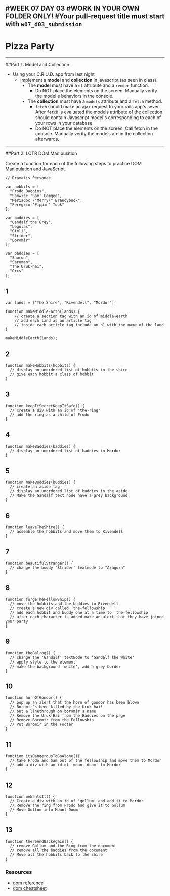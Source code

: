 #WEEK 07 DAY 03
#WORK IN YOUR OWN FOLDER ONLY!
#Your pull-request title must start with `w07_d03_submission`
---
# Pizza Party
---

##Part 1: Model and Collection
- Using your C.R.U.D. app from last night
	- Implement a **model** and **collection** in javascript (as seen in class)
		- The **model** must have a `el` attribute and a `render` function.  
			- Do NOT place the elements on the screen.  Manually verify the model's behaviors in the console.
		- The **collection** must have a `models` attribute and a `fetch` method. 
			- `fetch` should make an ajax request to your rails app's sever.  After `fetch` is evaluated the models attribute of the collection should contain Javascript model's corresponding to each of your rows in your database. 
			- Do NOT place the elements on the screen.  Call fetch in the console.  Manually verify the models are in the collection afterwards.

---

##Part 2: LOTR DOM Manipulation

Create a function for each of the following steps to practice DOM Manipulation and JavaScript.

```
// Dramatis Personae

var hobbits = [
  "Frodo Baggins",
  "Samwise 'Sam' Gamgee",
  "Meriadoc \"Merry\" Brandybuck",
  "Peregrin 'Pippin' Took"
];

var buddies = [
  "Gandalf the Grey",
  "Legolas",
  "Gimli",
  "Strider",
  "Boromir"
];

var baddies = [
  "Sauron",
  "Saruman",
  "The Uruk-hai",
  "Orcs"
];
```

## 1

```
var lands = ["The Shire", "Rivendell", "Mordor"];

function makeMiddleEarth(lands) {
    // create a section tag with an id of middle-earth
    // add each land as an article tag
    // inside each article tag include an h1 with the name of the land
}

makeMiddleEarth(lands);
```

## 2
```
function makeHobbits(hobbits) {
  // display an unordered list of hobbits in the shire
  // give each hobbit a class of hobbit
}
```

## 3
```
function keepItSecretKeepItSafe() {
  // create a div with an id of 'the-ring'
  // add the ring as a child of Frodo
}
```

## 4

```
function makeBaddies(baddies) {
  // display an unordered list of baddies in Mordor
}
```

## 5

```
function makeBuddies(buddies) {
  // create an aside tag
  // display an unordered list of buddies in the aside
  // Make the Gandalf text node have a grey background
}
```

## 6
```
function leaveTheShire() {
  // assemble the hobbits and move them to Rivendell
}
```

## 7

```
function beautifulStranger() {
  // change the buddy 'Strider' textnode to "Aragorn"
}
```

## 8

```
function forgeTheFellowShip() {
  // move the hobbits and the buddies to Rivendell
  // create a new div called 'the-fellowship'
  // add each hobbit and buddy one at a time to 'the-fellowship'
  // after each character is added make an alert that they have joined your party
}
```

## 9

```
function theBalrog() {
  // change the 'Gandalf' textNode to 'Gandalf the White'
  // apply style to the element
  // make the background 'white', add a grey border
}
```

## 10
```
function hornOfGondor() {
  // pop up an alert that the horn of gondor has been blown
  // Boromir's been killed by the Uruk-hai!
  // put a linethrough on boromir's name
  // Remove the Uruk-Hai from the Baddies on the page
  // Remove Boromir from the Fellowship
  // Put Boromir in the Footer
}
```

## 11
```
function itsDangerousToGoAlone(){
  // take Frodo and Sam out of the fellowship and move them to Mordor
  // add a div with an id of 'mount-doom' to Mordor
}
```

## 12
```
function weWantsIt() {
  // Create a div with an id of 'gollum' and add it to Mordor
  // Remove the ring from Frodo and give it to Gollum
  // Move Gollum into Mount Doom
}
```

## 13
```
function thereAndBackAgain() {
  // remove Gollum and the Ring from the document
  // remove all the baddies from the document
  // Move all the hobbits back to the shire
}
```

### Resources

- [dom reference](https://developer.mozilla.org/en-US/docs/DOM/DOM_Reference)
- [dom cheatsheet](http://christianheilmann.com/stuff/JavaScript-DOM-Cheatsheet.pdf)

